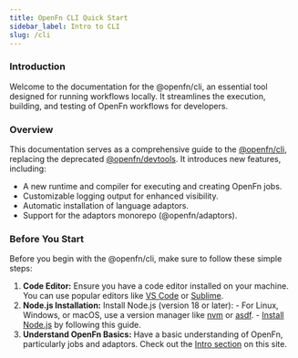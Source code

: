 ```yaml
---
title: OpenFn CLI Quick Start
sidebar_label: Intro to CLI
slug: /cli
---
```


### Introduction

Welcome to the documentation for the @openfn/cli, an essential tool designed for
running workflows locally. It streamlines the execution, building, and testing
of OpenFn workflows for developers.

### Overview

This documentation serves as a comprehensive guide to the
[@openfn/cli](https://www.npmjs.com/package/@openfn/cli), replacing the
deprecated [@openfn/devtools](https://github.com/OpenFn/devtools). It introduces
new features, including:

- A new runtime and compiler for executing and creating OpenFn jobs.
- Customizable logging output for enhanced visibility.
- Automatic installation of language adaptors.
- Support for the adaptors monorepo (@openfn/adaptors).

### Before You Start

Before you begin with the @openfn/cli, make sure to follow these simple steps:

1. **Code Editor:** Ensure you have a code editor installed on your machine. You
   can use popular editors like [VS Code](https://code.visualstudio.com/) or
   [Sublime](https://www.sublimetext.com/).
2. **Node.js Installation:** Install Node.js (version 18 or later): - For Linux,
   Windows, or macOS, use a version manager like
   [nvm](https://github.com/nvm-sh/nvm) or
   [asdf](https://asdf-vm.com/guide/getting-started.html). -
   [Install Node.js](https://kinsta.com/blog/how-to-install-node-js/) by
   following this guide.
3. **Understand OpenFn Basics:** Have a basic understanding of OpenFn,
   particularly jobs and adaptors. Check out the
   [Intro section](/documentation/next) on this site.
